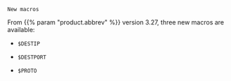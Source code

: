 ---
---
<!-- DISCLAIMER: This file is based on the syslog-ng Open Source Edition documentation https://github.com/balabit/syslog-ng-ose-guides/commit/2f4a52ee61d1ea9ad27cb4f3168b95408fddfdf2 and is used under the terms of The syslog-ng Open Source Edition Documentation License. The file has been modified by Axoflow. -->
`New macros`

From {{% param "product.abbrev" %}} version 3.27, three new macros are available:

  - `$DESTIP`

  - `$DESTPORT`

  - `$PROTO`
